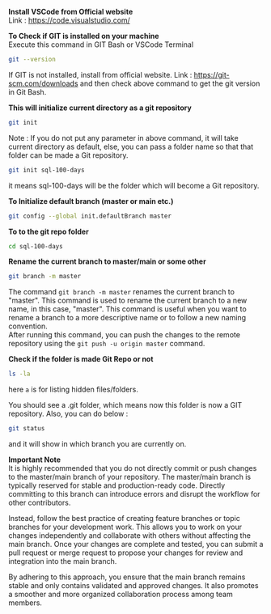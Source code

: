 **Install VSCode from Official website**  
Link : https://code.visualstudio.com/

**To Check if GIT is installed on your machine**  
Execute this command in GIT Bash or VSCode Terminal  
```bash
git --version
```
If GIT is not installed, install from official website. Link : https://git-scm.com/downloads
and then check above command to get the git version in Git Bash.

**This will initialize current directory as a git repository**
```bash
git init
```
Note : If you do not put any parameter in above command, it will take current directory as default, else, you can pass a folder name so that that folder can be made a Git repository.

```bash
git init sql-100-days
```
it means sql-100-days will be the folder which will become a Git repository.

**To Initialize default branch (master or main etc.)**  
```bash
git config --global init.defaultBranch master
```

**To to the git repo folder**
```bash
cd sql-100-days
```

**Rename the current branch to master/main or some other**
```bash
git branch -m master
```
The command `git branch -m master` renames the current branch to "master". This command is used to rename the current branch to a new name, in this case, "master". 
This command is useful when you want to rename a branch to a more descriptive name or to follow a new naming convention.   
After running this command, you can push the changes to the remote repository using the `git push -u origin master` command. 

**Check if the folder is made Git Repo or not**
```bash
ls -la
```
here `a` is for listing hidden files/folders.

You should see a .git folder, which means now this folder is now a GIT repository.
Also, you can do below :
``` bash
git status
```
and it will show in which branch you are currently on.  

**Important Note**  
It is highly recommended that you do not directly commit or push changes to the master/main branch of your repository. The master/main branch is typically reserved for stable and production-ready code. Directly committing to this branch can introduce errors and disrupt the workflow for other contributors.

Instead, follow the best practice of creating feature branches or topic branches for your development work. This allows you to work on your changes independently and collaborate with others without affecting the main branch. Once your changes are complete and tested, you can submit a pull request or merge request to propose your changes for review and integration into the main branch.

By adhering to this approach, you ensure that the main branch remains stable and only contains validated and approved changes. It also promotes a smoother and more organized collaboration process among team members.

